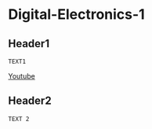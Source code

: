# Digital-Electronics-1
## Header1
```
TEXT1
```
[Youtube](https://www.youtube.com)
## Header2
```
TEXT 2
```

